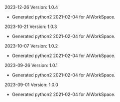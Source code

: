 2023-12-26 Version: 1.0.4
- Generated python2 2021-02-04 for AIWorkSpace.

2023-10-21 Version: 1.0.3
- Generated python2 2021-02-04 for AIWorkSpace.

2023-10-07 Version: 1.0.2
- Generated python2 2021-02-04 for AIWorkSpace.

2023-09-26 Version: 1.0.1
- Generated python2 2021-02-04 for AIWorkSpace.

2023-09-01 Version: 1.0.0
- Generated python2 2021-02-04 for AIWorkSpace.

